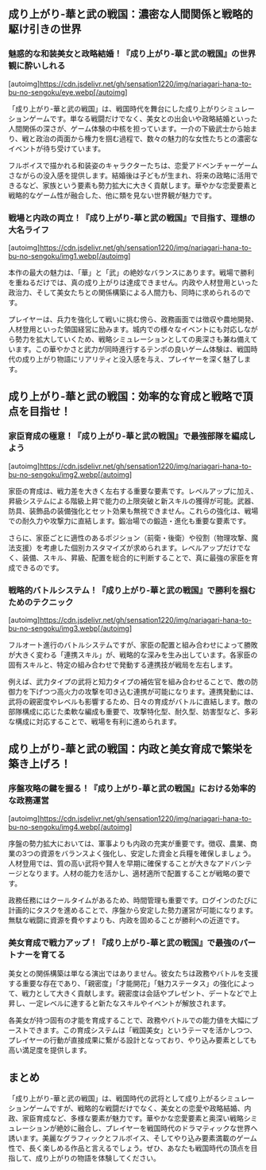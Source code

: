 ## 成り上がり-華と武の戦国：濃密な人間関係と戦略的駆け引きの世界

### 魅惑的な和装美女と政略結婚！『成り上がり-華と武の戦国』の世界観に酔いしれる
[autoimg]https://cdn.jsdelivr.net/gh/sensation1220/img/nariagari-hana-to-bu-no-sengoku/eye.webp[/autoimg]


「成り上がり-華と武の戦国」は、戦国時代を舞台にした成り上がりシミュレーションゲームです。単なる戦闘だけでなく、美女との出会いや政略結婚といった人間関係の深さが、ゲーム体験の中核を担っています。一介の下級武士から始まり、戦と政治の両面から権力を掴む過程で、数々の魅力的な女性たちとの濃密なイベントが待ち受けています。

フルボイスで描かれる和装姿のキャラクターたちは、恋愛アドベンチャーゲームさながらの没入感を提供します。結婚後は子どもが生まれ、将来の政略に活用できるなど、家族という要素も勢力拡大に大きく貢献します。華やかな恋愛要素と戦略的なゲーム性が融合した、他に類を見ない世界観が魅力です。


### 戦場と内政の両立！『成り上がり-華と武の戦国』で目指す、理想の大名ライフ
[autoimg]https://cdn.jsdelivr.net/gh/sensation1220/img/nariagari-hana-to-bu-no-sengoku/img1.webp[/autoimg]


本作の最大の魅力は、「華」と「武」の絶妙なバランスにあります。戦場で勝利を重ねるだけでは、真の成り上がりは達成できません。内政や人材登用といった政治力、そして美女たちとの関係構築による人間力も、同時に求められるのです。

プレイヤーは、兵力を強化して戦いに挑む傍ら、政務画面では徴収や農地開発、人材登用といった領国経営に励みます。城内での様々なイベントにも対応しながら勢力を拡大していくため、戦略シミュレーションとしての奥深さも兼ね備えています。この華やかさと武力が同時進行するテンポの良いゲーム体験は、戦国時代の成り上がり物語にリアリティと没入感を与え、プレイヤーを深く魅了します。


## 成り上がり-華と武の戦国：効率的な育成と戦略で頂点を目指せ！

### 家臣育成の極意！『成り上がり-華と武の戦国』で最強部隊を編成しよう
[autoimg]https://cdn.jsdelivr.net/gh/sensation1220/img/nariagari-hana-to-bu-no-sengoku/img2.webp[/autoimg]


家臣の育成は、戦力差を大きく左右する重要な要素です。レベルアップに加え、昇級システムによる階級上昇で能力の上限突破と新スキルの獲得が可能。武器、防具、装飾品の装備強化とセット効果も無視できません。これらの強化は、戦場での耐久力や攻撃力に直結します。鍛冶場での鍛造・進化も重要な要素です。

さらに、家臣ごとに適性のあるポジション（前衛・後衛）や役割（物理攻撃、魔法支援）を考慮した個別カスタマイズが求められます。レベルアップだけでなく、装備、スキル、昇級、配置を総合的に判断することで、真に最強の家臣を育成できるのです。


### 戦略的バトルシステム！『成り上がり-華と武の戦国』で勝利を掴むためのテクニック
[autoimg]https://cdn.jsdelivr.net/gh/sensation1220/img/nariagari-hana-to-bu-no-sengoku/img3.webp[/autoimg]


フルオート進行のバトルシステムですが、家臣の配置と組み合わせによって勝敗が大きく変わる「連携スキル」が、戦略的な深みを生み出しています。各家臣の固有スキルと、特定の組み合わせで発動する連携技が戦局を左右します。

例えば、武力タイプの武将と知力タイプの補佐官を組み合わせることで、敵の防御力を下げつつ高火力の攻撃を叩き込む連携が可能になります。連携発動には、武将の親密度やレベルも影響するため、日々の育成がバトルに直結します。敵の部隊構成に応じた柔軟な編成も重要で、攻撃特化型、耐久型、妨害型など、多彩な構成に対応することで、戦場を有利に進められます。


## 成り上がり-華と武の戦国：内政と美女育成で繁栄を築き上げろ！

### 序盤攻略の鍵を握る！『成り上がり-華と武の戦国』における効率的な政務運営
[autoimg]https://cdn.jsdelivr.net/gh/sensation1220/img/nariagari-hana-to-bu-no-sengoku/img4.webp[/autoimg]


序盤の勢力拡大においては、軍事よりも内政の充実が重要です。徴収、農業、商業の3つの資源をバランスよく強化し、安定した資金と兵糧を確保しましょう。人材登用では、質の高い武将や賢人を早期に確保することが大きなアドバンテージとなります。人材の能力を活かし、適材適所で配置することが戦略の要です。

政務任務にはクールタイムがあるため、時間管理も重要です。ログインのたびに計画的にタスクを進めることで、序盤から安定した勢力運営が可能になります。無駄な戦闘に資源を費やすよりも、内政を固めることが勝利への近道です。


### 美女育成で戦力アップ！『成り上がり-華と武の戦国』で最強のパートナーを育てる

美女との関係構築は単なる演出ではありません。彼女たちは政務やバトルを支援する重要な存在であり、「親密度」「才能開花」「魅力ステータス」の強化によって、戦力として大きく貢献します。親密度は会話やプレゼント、デートなどで上昇し、一定レベルに達すると新たなスキルやイベントが解放されます。

各美女が持つ固有の才能を育成することで、政務やバトルでの能力値を大幅にブーストできます。この育成システムは「戦国美女」というテーマを活かしつつ、プレイヤーの行動が直接成果に繋がる設計となっており、やり込み要素としても高い満足度を提供します。


## まとめ

「成り上がり-華と武の戦国」は、戦国時代の武将として成り上がるシミュレーションゲームですが、戦略的な戦闘だけでなく、美女との恋愛や政略結婚、内政、家臣育成など、多様な要素が魅力です。華やかな恋愛要素と奥深い戦略シミュレーションが絶妙に融合し、プレイヤーを戦国時代のドラマティックな世界へ誘います。美麗なグラフィックとフルボイス、そしてやり込み要素満載のゲーム性で、長く楽しめる作品と言えるでしょう。ぜひ、あなたも戦国時代の頂点を目指して、成り上がりの物語を体験してください。